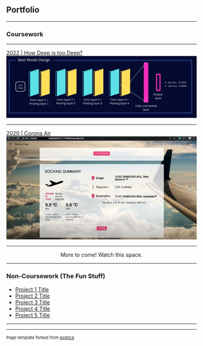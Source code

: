 ## Portfolio

---

### Coursework 
---
[2022 | How Deep is too Deep?](/TRC5901_Project_page)
<img src="images/how_deep_is_too_deep_bestmodel.png?raw=true"/>

---
[2020 | Corona Air](https://github.com/YingXinTan/20-S1-T174-CoronaAir)
<img src="images/Booking Page.jpg?raw=true"/>

---
<p align="center">
More to come! Watch this space.
</p>

---

### Non-Coursework (The Fun Stuff)

- [Project 1 Title](http://example.com/)
- [Project 2 Title](http://example.com/)
- [Project 3 Title](http://example.com/)
- [Project 4 Title](http://example.com/)
- [Project 5 Title](http://example.com/)

---




---
<p style="font-size:11px">Page template forked from <a href="https://github.com/evanca/quick-portfolio">evanca</a></p>
<!-- Remove above link if you don't want to attibute -->
